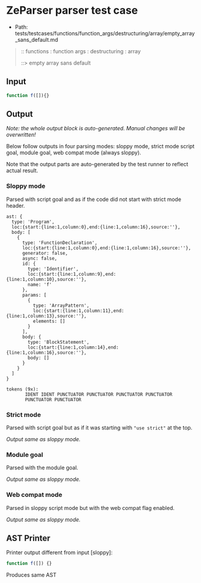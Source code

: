 # ZeParser parser test case

- Path: tests/testcases/functions/function_args/destructuring/array/empty_array_sans_default.md

> :: functions : function args : destructuring : array
>
> ::> empty array sans default

## Input

`````js
function f([]){}
`````

## Output

_Note: the whole output block is auto-generated. Manual changes will be overwritten!_

Below follow outputs in four parsing modes: sloppy mode, strict mode script goal, module goal, web compat mode (always sloppy).

Note that the output parts are auto-generated by the test runner to reflect actual result.

### Sloppy mode

Parsed with script goal and as if the code did not start with strict mode header.

`````
ast: {
  type: 'Program',
  loc:{start:{line:1,column:0},end:{line:1,column:16},source:''},
  body: [
    {
      type: 'FunctionDeclaration',
      loc:{start:{line:1,column:0},end:{line:1,column:16},source:''},
      generator: false,
      async: false,
      id: {
        type: 'Identifier',
        loc:{start:{line:1,column:9},end:{line:1,column:10},source:''},
        name: 'f'
      },
      params: [
        {
          type: 'ArrayPattern',
          loc:{start:{line:1,column:11},end:{line:1,column:13},source:''},
          elements: []
        }
      ],
      body: {
        type: 'BlockStatement',
        loc:{start:{line:1,column:14},end:{line:1,column:16},source:''},
        body: []
      }
    }
  ]
}

tokens (9x):
       IDENT IDENT PUNCTUATOR PUNCTUATOR PUNCTUATOR PUNCTUATOR
       PUNCTUATOR PUNCTUATOR
`````

### Strict mode

Parsed with script goal but as if it was starting with `"use strict"` at the top.

_Output same as sloppy mode._

### Module goal

Parsed with the module goal.

_Output same as sloppy mode._

### Web compat mode

Parsed in sloppy script mode but with the web compat flag enabled.

_Output same as sloppy mode._

## AST Printer

Printer output different from input [sloppy]:

````js
function f([]) {}
````

Produces same AST
